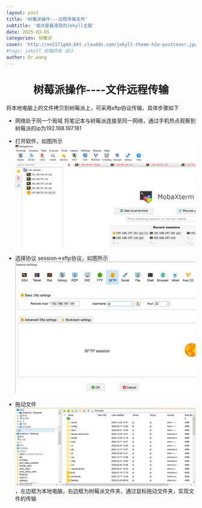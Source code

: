 ```yaml
---
layout: post
title: '树莓派操作---远程传输文件'
subtitle: '或许是最漂亮的Jekyll主题'
date: 2025-03-05
categories: 树莓派
cover: 'http://on2171g4d.bkt.clouddn.com/jekyll-theme-h2o-postcover.jpg'
#tags: jekyll 前端开发 设计
author: Dr.wang
---
```

# <center>树莓派操作----文件远程传输
将本地电脑上的文件拷贝到树莓派上，可采用sftp协议传输，具体步骤如下
- 网络处于同一个局域
  将笔记本与树莓派连接至同一网络，通过手机热点观察到树莓派的ip为192.168.197.181
- 打开软件，如图所示![alt text](image-5.png)

- 选择协议
 session->sftp协议，如图所示![alt text](image-3.png)
- 拖动文件
 ![alt text](image-4.png)，左边框为本地电脑，右边框为树莓派文件夹，通过鼠标拖动文件夹，实现文件的传输
  
